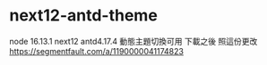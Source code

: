 # next12-antd-theme
node 16.13.1 
next12
antd4.17.4 
動態主題切換可用
下載之後 照這份更改
https://segmentfault.com/a/1190000041174823
